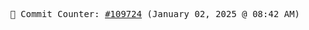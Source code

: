 <p align="center">
    <samp>
        📮 Commit Counter: <a href="https://github.com/Javascript-void0/Javascript-void0/commits/main">#109724</a> (January 02, 2025 @ 08:42 AM)
    </samp>
</p>